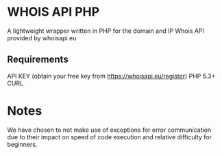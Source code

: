 # WHOIS API PHP
A lightweight wrapper written in PHP for the domain and IP Whois API provided by whoisapi.eu


## Requirements
API KEY (obtain your free key from https://whoisapi.eu/register)
PHP 5.3+
CURL

# Notes
We have chosen to not make use of exceptions for error communication due to their impact on speed of code execution and relative difficulty for beginners.
